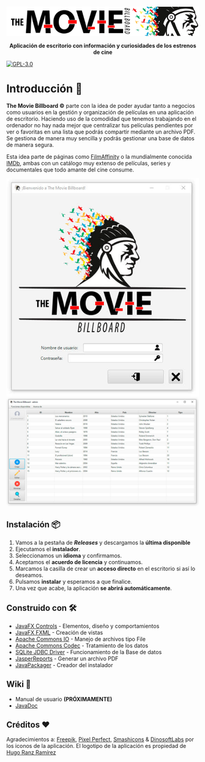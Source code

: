 <p align="center"><img src="docs/github_images/header.png" width=""/></p>
<p align="center"><strong>Aplicación de escritorio con información y curiosidades de los estrenos de cine</strong></p>

[![GPL-3.0](https://img.shields.io/badge/license-GPL--3.0-%250778B9.svg)](https://www.gnu.org/licenses/gpl-3.0.html)



# Introducción 🚀

**The Movie Billboard ©** parte con la idea de poder ayudar tanto a negocios como usuarios en la gestión y organización de películas en una aplicación de escritorio. Haciendo uso de la comodidad que tenemos trabajando en el ordenador no hay nada mejor que centralizar tus películas pendientes por ver o favoritas en una lista que podrás compartir mediante un archivo PDF. Se gestiona de manera muy sencilla y podrás gestionar una base de datos de manera segura. 

Esta idea parte de páginas como [FilmAffinity](https://www.filmaffinity.com/es/main.html) o la mundialmente conocida [IMDb](https://www.imdb.com), ambas con un catálogo muy extenso de películas, series y documentales que todo amante del cine consume.

<p align="center">
<img src="docs/github_images/login_preview.png" width=""/>
<img src="docs/github_images/main_preview.png" width=""/>
</p>



## Instalación 📦

1. Vamos a la pestaña de ***Releases*** y descargamos la **última disponible**
2. Ejecutamos el **instalador**.
3. Seleccionamos un **idioma** y confirmamos.
4. Aceptamos el **acuerdo de licencia** y continuamos.
5. Marcamos la casilla de crear un **acceso directo** en el escritorio si así lo deseamos.
6. Pulsamos **instalar** y esperamos a que finalice.
7. Una vez que acabe, la aplicación **se abrirá automáticamente**.



## Construido con 🛠️

- [JavaFX Controls](https://mvnrepository.com/artifact/org.openjfx/javafx-controls) - Elementos, diseño y comportamientos
- [JavaFX FXML](https://mvnrepository.com/artifact/org.openjfx/javafx-fxml) - Creación de vistas
- [Apache Commons IO](https://mvnrepository.com/artifact/commons-io/commons-io) - Manejo de archivos tipo File
- [Apache Commons Codec](https://mvnrepository.com/artifact/commons-codec/commons-codec) - Tratamiento de los datos
- [SQLite JDBC Driver](https://github.com/xerial/sqlite-jdbc) - Funcionamiento de la Base de datos
- [JasperReports](https://mvnrepository.com/artifact/jasperreports/jasperreports) - Generar un archivo PDF
- [JavaPackager](https://github.com/fvarrui/JavaPackager) - Creador del instalador



## Wiki 📖

- Manual de usuario **(PRÓXIMAMENTE)**
- [JavaDoc](https://github.com/Ayoamaro/TheMovieBillboard/tree/main/docs/javadoc)



## Créditos ❤️

Agradecimientos a: [Freepik](https://www.flaticon.es/autores/freepik), [Pixel Perfect](https://www.flaticon.es/autores/pixel-perfect), [Smashicons](https://www.flaticon.es/autores/smashicons) & [DinosoftLabs](https://www.flaticon.es/autores/dinosoftlabs) por los iconos de la aplicación. El logotipo de la aplicación es propiedad de [Hugo Ranz Ramírez](https://www.domestika.org/fr/hugo_ranz)
